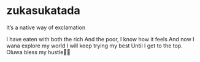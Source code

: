 # zukasukatada
It’s a native way of exclamation 



I have eaten with both the rich
And the poor, I know how it feels
And now I wana explore my world 
I will keep trying my best
Until I get to the top.
Oluwa bless my hustle🙏🏻
